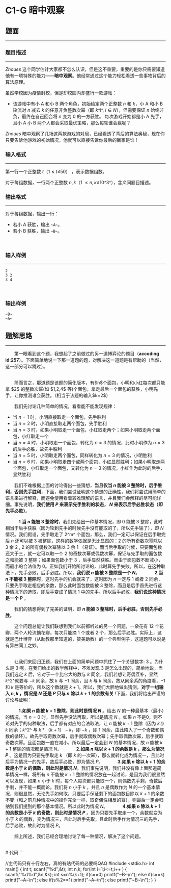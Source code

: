 # C1-G 暗中观察

## 题面 
---
### 题目描述
---
$Zhoues$ 这个同学估计大家都不怎么认识，但是这不重要，重要的是你只需要知道他有一项特殊的能力——**暗中观察**。他经常通过这个能力轻松看透一些事物背后的算法原理。

虽然学校因为疫情封校，但是却校园内却盛行一款游戏：

*   该游戏中有小 A 和小 B 两个角色，初始给定两个正整数 $n$ 和 $k$，小 A 和小 B 轮流对 $n$ 减去 $k$ 的任意非负整数次幂（即 $k$^i^, $i∈N$），但需要保证 $n$ 始终非负，最终在自己回合将 $n$ 变为 0 的一方获胜。
每次游戏开始都是小 A 先手，且小 A 小 B 两个人都会采取最优策略，那么每轮谁会赢呢？

$Zhoues$ 暗中观察了几场这两款游戏的对局，已经看透了背后的算法奥秘，现在你只要告诉他游戏的初始情况，他就可以直接告诉你最后的赢家是谁 !
</br>

### 输入格式
---
第一行一个正整数 $t$（1$\le t \le$50） ，表示数据组数。

对于每组数据，一行两个正整数 $n,k$（1 $\le n,k \le$10^3^），含义同题目描述。
</br>

### 输出格式
---
对于每组数据，输出一行：

*   若小 A 获胜，输出 `~A~`。
*   若小 B 获胜，输出 `~B~`。
</br>

### 输入样例
---
```
2
3 2
3 4
```
</br>

### 输出样例
```
~B~
~A~
```

## 题解思路
---
&emsp;&emsp;第一眼看到这个题，我想起了之前做过的另一道博弈论的题目（**accoding id:257**）。下面简单地说一下那一道题的题，对解决这一道题是有帮助的（当然，这一部分可以跳过）。
</br>

</br>
&emsp;&emsp;简而言之，那道题是该题的简化版本，有$n$个面包，小明和小红每次都只能拿 $2$ 的整数次幂(如 $1,2,4$ 等)个面包，拿走最后一个面包的获胜，小明先手，让你推测谁会获胜。（相当于该题的输入$k=2$）

&emsp;&emsp;我们先讨论几种简单的情况，看看能不能发现规律：
*   当 $n=1$ 时，小明直接取走一个面包，先手胜利
*   当 $n=2$ 时，小明直接取走两个面包，先手胜利
*   当 $n=3$ 时，如果小明取走一个面包，小红取走两个；如果小明取走两个面包，小红取走一个
*   当 $n=4$ 时，小明取走一个面包，转化为 $n=3$ 的情况，此时小明作为 $n=3$ 的后手必胜，故先手胜利
*   当 $n=5$ 时，小明取走两个面包，同样转化为 $n=3$ 的情况，小明胜利
*   当 $n=6$ 时，如果小明取走四个或两个面包，小红显然胜利；如果小明取走两个面包，小红取走一个面包，又转化为 $n=3$ 的情况，小红作为此时的后手，显然胜利
 
&emsp;&emsp;我们不难根据上面的讨论得出一些猜想，**当且仅当 $n$ 能被 3 整除时，后手胜利，否则先手胜利**，下面，我们尝试证明这个猜想的正确性，我们将尝试用简单的语言来进行解释，而避免使用看着较难理解的语言，并且我们会解释的尽可能详细。事先说明，**我们使用 $P$ 来表示先手胜利的状态， $N$ 来表示后手必胜状态（即先手必败）**。

&emsp;&emsp;&emsp;**1**.**当 $n$ 能被 $3$ 整除时**，我们先给出一种基本情况，即 $0$ 能被 $3$ 整除，此时相当于后手获胜（因为轮到先手的时候先手没有能取的了，所以先手输了），即 $N$ 情况。我们假设，先手取走了 $2$^m^ 个面包，那么，我们一定可以保证在后手取完后 $n$ 还可以被 $3$ 被整除，这样的数学依据是无比显然的：$2$ 的所有奇数次幂除以 $3$ 余 $2$ , $2$ 的所有偶数次幂除以 $3$ 余 $1$ （易证）。而当后手取的时候，只要面包数还大于三，就一定可以取一个 $2$ 的奇数次幂或偶数次幂，保证与先手取的面包数之和能被 $3$ 整除；如果面包数小于 $3$ ，后手显然获胜。而由于面包数不断减小，而最小的合法值为 $0$。正如我们开始所讨论的，此时算先手失败。所以，在这种取法下，先手必败，后手必胜。所以，**我们说 $n$ 能被 $3$ 整除是一个 $N$**。
&emsp;&emsp;&emsp;**2**.**当 $n$ 不能被 $3$ 整除时**，这时先手的机会就来了，这时因为 $n$ 一定与 $1$ 或者 $2$ 同余，只要先手取走相应的余数，那么此时面包数能被 $3$ 整除，而且是后手首先进行这种情况下的选取，即后手变成了情况 $1$ 中的先手。所以后手必败，**我们说这种情况是一个 $P$** 。

&emsp;&emsp;我们的猜想得到了完美的证明，即 **$n$ 能被 $3$ 整除时，后手必胜，否则先手必胜**。

&emsp;&emsp;这个问题总能让我们联想到我们以前都听过的另一个问题，一朵花有 $12$ 个花瓣，两个人轮流摘花瓣，每次只能摘 $1$ 个或者 $2$ 个，那么后手必胜。实际上，这就是巴什博弈（从助教那里知道的，赞美助教）的一个典型例子，这道题可以说是有异曲同工之妙。
</br>
</br>

&emsp;&emsp;让我们来回归正题，我们在上面的简单问题中抓住了一个关键数字: $3$ 。为什么是 $3$ 呢，在我们给出的数学解释中，不难发现 $3$ 是怎么出现的，简单地说，当我们选定 $k$ 后，它对于一个比它大的数与 $k$ 同余，我们若想让奇偶互补，显然$k$^2^就要与 $-k$ 同余，故 $k$ 与 $-1$ 同余，且 $k$ 与 $k$ 同余，故从同余系的角度看，$-1$ 和 $k$ 是等价的，所以这个数就是 $k+1$。所以，我们大胆地做出猜测，**对于一组输入 $n,k$ ，情况是 $N$ 还是 $P$ 只与 $n$ 除以 $k+1$ 的余数有关** !下面，我们将给出严谨的讨论与证明：

&emsp;&emsp;&emsp;**1.如果 $n$ 能被 $k+1$ 整除，则此时是情况 $N$** 。给出 $N$ 的一种最基本（最小）的情况，当 $n=0$ 时，显然先手没法再取，所以是情况 $N$ 。如果 $n$ 不是0，则不论对先手的何种取法，后手都有对应的合法取法，让 $n$ 能被 $k+1$ 整除（因为 $k 与 k$ 同余；$k$^2^ 与 $k*（k+1）- k$，即 $-k$ ，即 $1$ 同余，由此陷入了一个奇数和偶数的循环）。故先手取奇数次幂，后手就取偶数次幂；先手取偶数次幂，后手就取奇数次幂。且面包数一直在减小，所以最后一定会到 $N$ 的基本情况，故 $n$ 能被 $k+1$ 整除的情况都是情况 $N$。
&emsp;&emsp;&emsp;**2.如果 $n$ 除以 $k+1$ 的余数是 $k$ ，那么为情况 $P$** 。这是因为只要先手取走 $k$ （即 $k$ 的一次幂），那么就转化成为情况一，且此时后手为情况一的先手，故后手必败，即为情况 $P$。
&emsp;&emsp;&emsp;**3.如果 $n$ 除以 $k+1$ 的余数是小于 $k$ 的偶数，则此时是情况 $N$**。我们事先说明，我们并没有像上面那道简单情况一样，将所有 $n$ 不能被 $k+1$ 整除的情况放在一起讨论，是因为我们很显然可以发现，如果 $n$ 小于 $k$ 时，每个人每次都只能取一个，则偶数先手剩，奇数后手剩，并不能一概而论。我们将 $n$ 小于 $k$ ，并且 $n$ 是偶数作为 $N$ 的一个基本情况，则很显然，无论先手如何取，只要后手保证剩下的面包数目除以 $k+1$ 的余数不变（和之前几种情况中的操作完全一样，取奇偶性相反的幂），则最后一定会归纳到我们提到的那个基本情况。所以此时为情况 $N$。
&emsp;&emsp;&emsp;**4.如果 $n$ 除以 $k+1$ 的余数是小于 $k$ 的奇数，则此时是情况 $P$** 。因为只要先手取走一个，余数就变为小于 $k$ 的偶数，变为情况三，且此时后手先取，且此时后手作为情况三的先手，后手必败，故此时为情况 $P$。

&emsp;&emsp;综上所述，我们已经合理地讨论了每一种情况，解决了这个问题。

</br>
# 代码
```


//主代码只有十行左右，真的有贴代码的必要吗QAQ
#include <stdio.h>
int main()
{
	int t;
	scanf("%d",&t);
	int n,k;
	for(int i=1;i<=t;i++ )
	{
		scanf("%d%d",&n,&k);
		int s=n%(k+1);
		if(s==0) printf("~B~\n");
		else if(s==k) printf("~A~\n");
		else if(s%2==1) printf("~A~\n");
		else printf("~B~\n");
	}
}

```
